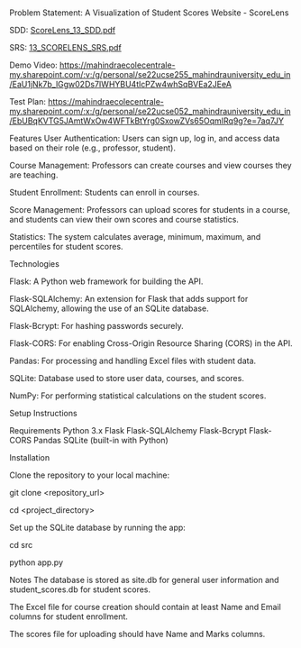 # 
Problem Statement: A Visualization of Student Scores Website - ScoreLens


SDD:
[ScoreLens_13_SDD.pdf](https://github.com/user-attachments/files/20113756/ScoreLens_13_SDD.pdf)


SRS:
[13_SCORELENS_SRS.pdf](https://github.com/user-attachments/files/20113772/13_SCORELENS_SRS.pdf)


Demo Video:
https://mahindraecolecentrale-my.sharepoint.com/:v:/g/personal/se22ucse255_mahindrauniversity_edu_in/EaU1jNk7b_lGgw02Ds7IWHYBU4tlcPZw4whSqBVEa2JEeA


Test Plan:
https://mahindraecolecentrale-my.sharepoint.com/:x:/g/personal/se22ucse052_mahindrauniversity_edu_in/EbUBqKVTG5JAmtWxOw4WFTkBtYrg0SxowZVs65OqmIRq9g?e=7aq7JY



Features
User Authentication: Users can sign up, log in, and access data based on their role (e.g., professor, student).

Course Management: Professors can create courses and view courses they are teaching.

Student Enrollment: Students can enroll in courses.

Score Management: Professors can upload scores for students in a course, and students can view their own scores and course statistics.

Statistics: The system calculates average, minimum, maximum, and percentiles for student scores.




Technologies

Flask: A Python web framework for building the API.

Flask-SQLAlchemy: An extension for Flask that adds support for SQLAlchemy, allowing the use of an SQLite database.

Flask-Bcrypt: For hashing passwords securely.

Flask-CORS: For enabling Cross-Origin Resource Sharing (CORS) in the API.

Pandas: For processing and handling Excel files with student data.

SQLite: Database used to store user data, courses, and scores.

NumPy: For performing statistical calculations on the student scores.




Setup Instructions

Requirements
Python 3.x
Flask
Flask-SQLAlchemy
Flask-Bcrypt
Flask-CORS
Pandas
SQLite (built-in with Python)




Installation

Clone the repository to your local machine:

git clone <repository_url>

cd <project_directory>


Set up the SQLite database by running the app:

cd src

python app.py



Notes
The database is stored as site.db for general user information and student_scores.db for student scores.


The Excel file for course creation should contain at least Name and Email columns for student enrollment.


The scores file for uploading should have Name and Marks columns.








